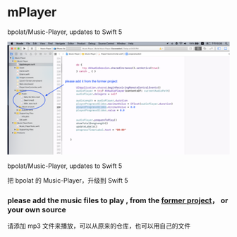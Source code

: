 # mPlayer
bpolat/Music-Player, updates to Swift 5




<img src="https://github.com/coyingcat/mPlayer/blob/master/one.png">



bpolat/Music-Player, updates to Swift 5

把 bpolat 的 Music-Player，升级到  Swift 5



### please add the music files to play , from the [former project](https://github.com/bpolat/Music-Player)， or your own source

请添加 mp3 文件来播放，可以从原来的仓库，也可以用自己的文件